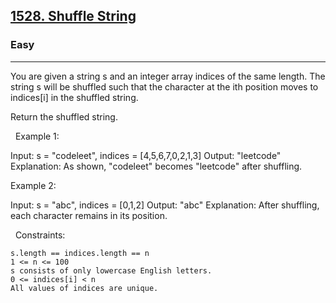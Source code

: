 <h2><a href="https://leetcode.com/problems/shuffle-string/">1528. Shuffle String</a></h2><h3>Easy</h3><hr>You are given a string s and an integer array indices of the same length. The string s will be shuffled such that the character at the ith position moves to indices[i] in the shuffled string.

Return the shuffled string.

 
Example 1:

Input: s = "codeleet", indices = [4,5,6,7,0,2,1,3]
Output: "leetcode"
Explanation: As shown, "codeleet" becomes "leetcode" after shuffling.


Example 2:

Input: s = "abc", indices = [0,1,2]
Output: "abc"
Explanation: After shuffling, each character remains in its position.


 
Constraints:


	s.length == indices.length == n
	1 <= n <= 100
	s consists of only lowercase English letters.
	0 <= indices[i] < n
	All values of indices are unique.

